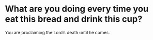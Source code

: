 # What are you doing every time you eat this bread and drink this cup?

You are proclaiming the Lord’s death until he comes.
